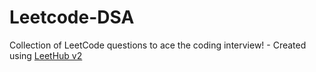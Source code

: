 # Leetcode-DSA
Collection of LeetCode questions to ace the coding interview! - Created using [LeetHub v2](https://github.com/arunbhardwaj/LeetHub-2.0)
